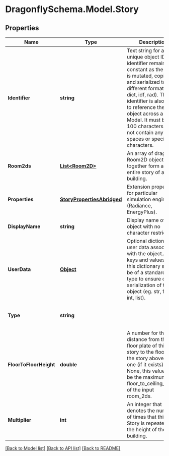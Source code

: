 
# DragonflySchema.Model.Story

## Properties

Name | Type | Description | Notes
------------ | ------------- | ------------- | -------------
**Identifier** | **string** | Text string for a unique object ID. This identifier remains constant as the object is mutated, copied, and serialized to different formats (eg. dict, idf, rad). This identifier is also used to reference the object across a Model. It must be &lt; 100 characters and not contain any spaces or special characters. | 
**Room2ds** | [**List&lt;Room2D&gt;**](Room2D.md) | An array of dragonfly Room2D objects that together form an entire story of a building. | 
**Properties** | [**StoryPropertiesAbridged**](StoryPropertiesAbridged.md) | Extension properties for particular simulation engines (Radiance, EnergyPlus). | 
**DisplayName** | **string** | Display name of the object with no character restrictions. | [optional] 
**UserData** | [**Object**](.md) | Optional dictionary of user data associated with the object.All keys and values of this dictionary should be of a standard data type to ensure correct serialization of the object (eg. str, float, int, list). | [optional] 
**Type** | **string** |  | [optional] [default to "Story"]
**FloorToFloorHeight** | **double** | A number for the distance from the floor plate of this story to the floor of the story above this one (if it exists). If None, this value will be the maximum floor_to_ceiling_height of the input room_2ds. | [optional] 
**Multiplier** | **int** | An integer that denotes the number of times that this Story is repeated over the height of the building. | [optional] [default to 1]

[[Back to Model list]](../README.md#documentation-for-models)
[[Back to API list]](../README.md#documentation-for-api-endpoints)
[[Back to README]](../README.md)

